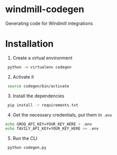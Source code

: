 # windmill-codegen
Generating code for Windmill integrations

# Installation

1. Create a virtual environment
```bash
 python -m virtualenv codegen
```


2. Activate it
```bash
 source codegen/bin/activate
```

3. Install the dependencies
```bash
 pip install -r requirements.txt
```

4. Get the necessary credentials, put them in `.env`

```bash
echo GROQ_API_KEY=YOUR_KEY_HERE > .env
echo TAVILY_API_KEY=YOUR_KEY_HERE >> .env
```

5. Run the CLI
```bash
 python codegen.py
```

